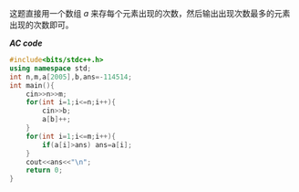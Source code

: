 这题直接用一个数组 $a$ 来存每个元素出现的次数，然后输出出现次数最多的元素出现的次数即可。

**_AC code_**

```cpp
#include<bits/stdc++.h>
using namespace std;
int n,m,a[2005],b,ans=-114514;
int main(){
	cin>>n>>m;
	for(int i=1;i<=n;i++){
		cin>>b;
		a[b]++;
	}
	for(int i=1;i<=m;i++){
		if(a[i]>ans) ans=a[i];
	}
	cout<<ans<<"\n";
    return 0;
}
```
